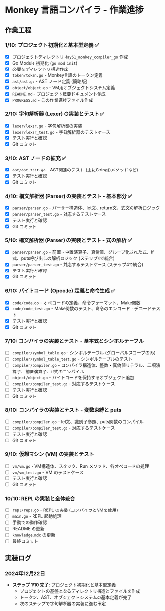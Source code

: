 # Monkey 言語コンパイラ - 作業進捗

## 作業工程

### 1/10: プロジェクト初期化と基本型定義 ✅
- [x] プロジェクトディレクトリ `day51_monkey_compiler_go` 作成
- [x] Go Module 初期化 (`go mod init`)
- [x] 必要なディレクトリ構造作成
- [x] `token/token.go` - Monkey言語のトークン定義
- [x] `ast/ast.go` - AST ノード定義 (簡略版)
- [x] `object/object.go` - VM用オブジェクトシステム定義
- [x] `README.md` - プロジェクト概要ドキュメント作成
- [x] `PROGRESS.md` - この作業進捗ファイル作成

### 2/10: 字句解析器 (Lexer) の実装とテスト ✅
- [x] `lexer/lexer.go` - 字句解析器の実装
- [x] `lexer/lexer_test.go` - 字句解析器のテストケース
- [x] テスト実行と確認
- [x] Git コミット

### 3/10: AST ノードの拡充 ✅
- [x] `ast/ast_test.go` - AST関連のテスト (主にString()メソッドなど)
- [x] テスト実行と確認
- [x] Git コミット

### 4/10: 構文解析器 (Parser) の実装とテスト - 基本部分 ✅
- [x] `parser/parser.go` - パーサー構造体、let文、return文、式文の解析ロジック
- [x] `parser/parser_test.go` - 対応するテストケース
- [x] テスト実行と確認
- [x] Git コミット

### 5/10: 構文解析器 (Parser) の実装とテスト - 式の解析 ✅
- [x] `parser/parser.go` - 前置・中置演算子、真偽値、グループ化された式、if式、puts呼び出しの解析ロジック (ステップ4で統合)
- [x] `parser/parser_test.go` - 対応するテストケース (ステップ4で統合)
- [x] テスト実行と確認
- [x] Git コミット

### 6/10: バイトコード (Opcode) 定義と命令生成 ✅
- [x] `code/code.go` - オペコードの定義、命令フォーマット、Make関数
- [x] `code/code_test.go` - Make関数のテスト、命令のエンコード・デコードテスト
- [x] テスト実行と確認
- [x] Git コミット

### 7/10: コンパイラの実装とテスト - 基本式とシンボルテーブル
- [ ] `compiler/symbol_table.go` - シンボルテーブル (グローバルスコープのみ)
- [ ] `compiler/symbol_table_test.go` - シンボルテーブルのテスト
- [ ] `compiler/compiler.go` - コンパイラ構造体、整数・真偽値リテラル、二項演算子、前置演算子、if式のコンパイル
- [ ] `object/object.go` - バイトコードを保持するオブジェクト追加
- [ ] `compiler/compiler_test.go` - 対応するテストケース
- [ ] テスト実行と確認
- [ ] Git コミット

### 8/10: コンパイラの実装とテスト - 変数束縛と puts
- [ ] `compiler/compiler.go` - let文、識別子参照、puts関数のコンパイル
- [ ] `compiler/compiler_test.go` - 対応するテストケース
- [ ] テスト実行と確認
- [ ] Git コミット

### 9/10: 仮想マシン (VM) の実装とテスト
- [ ] `vm/vm.go` - VM構造体、スタック、Run メソッド、各オペコードの処理
- [ ] `vm/vm_test.go` - VM のテストケース
- [ ] テスト実行と確認
- [ ] Git コミット

### 10/10: REPL の実装と全体統合
- [ ] `repl/repl.go` - REPL の実装 (コンパイラとVMを使用)
- [ ] `main.go` - REPL 起動処理
- [ ] 手動での動作確認
- [ ] README の更新
- [ ] `knowledge.mdc` の更新
- [ ] 最終コミット

## 実装ログ

### 2024年12月22日
- **ステップ 1/10 完了**: プロジェクト初期化と基本型定義
  - プロジェクトの基盤となるディレクトリ構造とファイルを作成
  - トークン、AST、オブジェクトシステムの基本定義が完了
  - 次のステップで字句解析器の実装に進む予定 
